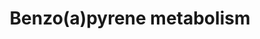 ---
annotations:
- id: PW:0001233
  parent: classic metabolic pathway
  type: Pathway Ontology
  value: benzo(a)pyrene metabolic pathway
- id: PW:0000124
  parent: regulatory pathway
  type: Pathway Ontology
  value: cellular detoxification pathway
- id: PW:0000107
  parent: classic metabolic pathway
  type: Pathway Ontology
  value: xenobiotics biodegradation pathway
authors:
- Pieter Giesbertz
- Thomas
- MaintBot
- MartijnVanIersel
- Christine Chichester
- Egonw
- Mkutmon
- AlexanderPico
- Khanspers
citedin:
- link: PMC6993862
description: Benzene metabolism primarily takes place in the liver, to a variety of
  products that are transported to the bone marrow where additional metabolism occurs.
  Several metabolites of benzene are responsible for the toxic effects of benzene
  including reactive metabolites that covalently bind macromolecules and induce oxidative
  damage.  Proteins on this pathway have targeted assays available via the [https://assays.cancer.gov/available_assays?wp_id=WP696
  CPTAC Assay Portal]
last-edited: 2019-08-20
organisms:
- Homo sapiens
redirect_from:
- /index.php/Pathway:WP696
- /instance/WP696
- /instance/WP696_rr106311
revision: r106311
schema-jsonld:
- '@context': https://schema.org/
  '@id': https://wikipathways.github.io/pathways/WP696.html
  '@type': Dataset
  creator:
    '@type': Organization
    name: WikiPathways
  description: Benzene metabolism primarily takes place in the liver, to a variety
    of products that are transported to the bone marrow where additional metabolism
    occurs. Several metabolites of benzene are responsible for the toxic effects of
    benzene including reactive metabolites that covalently bind macromolecules and
    induce oxidative damage.  Proteins on this pathway have targeted assays available
    via the [https://assays.cancer.gov/available_assays?wp_id=WP696 CPTAC Assay Portal]
  keywords:
  - 7,8-dihydroxy-7,8-dihydro-benzo[a]pyrene
  - 9,10-epoxy-7,8-dihydroxy-7,8-dihydro-benzo[a]pyrene
  - AKR1A1
  - AKR1C1
  - AKR1C2
  - AKR1C3
  - AKR1C4
  - Benzo[a]pyrene
  - Benzo[a]pyrene-1,6-dione
  - Benzo[a]pyrene-7,8-dione
  - Benzo[a]pyrene-7-sulfate
  - Benzo[a]pyrene-9-sulfate
  - CYP1A1
  - CYP1B1
  - CYP3A4
  - EPHX1
  license: CC0
  name: Benzo(a)pyrene metabolism
seo: CreativeWork
title: Benzo(a)pyrene metabolism
wpid: WP696
---